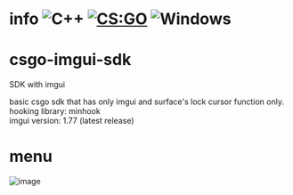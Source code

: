 # info ![C++](https://img.shields.io/badge/language-C%2B%2B-%23f34b7d.svg) [![CS:GO](https://img.shields.io/badge/game-CS%3AGO-yellow.svg)](https://store.steampowered.com/app/730/CounterStrike_Global_Offensive/) ![Windows](https://img.shields.io/badge/platform-Windows-0078d7.svg)
# csgo-imgui-sdk
SDK with imgui

basic csgo sdk that has only imgui and surface's lock cursor function only.
<br/>hooking library: minhook
<br/>imgui version: 1.77 (latest release)

# menu
![image](https://imgur.com/a/G5TmJiJ)
